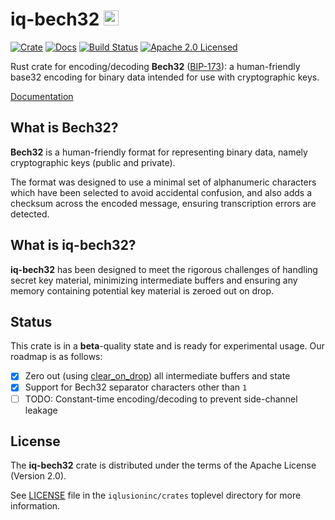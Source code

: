 # iq-bech32 <a href="https://www.iqlusion.io"><img src="https://storage.googleapis.com/iqlusion-prod-web-assets/img/logo/iqlusion-rings-sm.png" alt="iqlusion" width="24" height="24"></a>

[![Crate][crate-image]][crate-link]
[![Docs][docs-image]][docs-link]
[![Build Status][build-image]][build-link]
[![Apache 2.0 Licensed][license-image]][license-link]

[crate-image]: https://img.shields.io/crates/v/iq-bech32.svg
[crate-link]: https://crates.io/crates/iq-bech32
[docs-image]: https://docs.rs/iq-bech32/badge.svg
[docs-link]: https://docs.rs/iq-bech32/
[license-image]: https://img.shields.io/badge/license-Apache2.0-blue.svg
[license-link]: https://github.com/iqlusioninc/crates/blob/master/LICENSE
[build-image]: https://circleci.com/gh/iqlusioninc/crates.svg?style=shield
[build-link]: https://circleci.com/gh/iqlusioninc/crates

Rust crate for encoding/decoding **Bech32** ([BIP-173]): a human-friendly base32
encoding for binary data intended for use with cryptographic keys.

[Documentation]

## What is Bech32?

**Bech32** is a human-friendly format for representing binary data, namely
cryptographic keys (public and private).

The format was designed to use a minimal set of alphanumeric characters which
have been selected to avoid accidental confusion, and also adds a checksum
across the encoded message, ensuring transcription errors are detected.

## What is iq-bech32?

**iq-bech32** has been designed to meet the rigorous challenges of handling
secret key material, minimizing intermediate buffers and ensuring any memory
containing potential key material is zeroed out on drop.

## Status

This crate is in a **beta**-quality state and is ready for experimental
usage. Our roadmap is as follows:

- [X] Zero out (using [clear_on_drop]) all intermediate buffers and state
- [X] Support for Bech32 separator characters other than `1`
- [ ] TODO: Constant-time encoding/decoding to prevent side-channel leakage

[BIP-173]: https://github.com/bitcoin/bips/blob/master/bip-0173.mediawiki
[clear_on_drop]: https://github.com/cesarb/clear_on_drop

## License

The **iq-bech32** crate is distributed under the terms of the Apache License
(Version 2.0).

See [LICENSE] file in the `iqlusioninc/crates` toplevel directory for more
information.

[Documentation]: https://docs.rs/iq-bech32/
[LICENSE]: https://github.com/iqlusioninc/crates/blob/master/LICENSE
